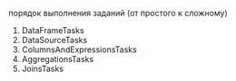 


порядок выполнения заданий (от простого к сложному)
1. DataFrameTasks
2. DataSourceTasks
3. ColumnsAndExpressionsTasks
4. AggregationsTasks
5. JoinsTasks